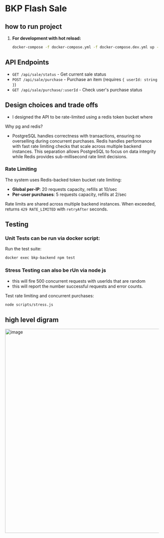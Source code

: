 # BKP Flash Sale

## how to run project

1. **For development with hot reload:**
   ```bash
   docker-compose -f docker-compose.yml -f docker-compose.dev.yml up --build
   ```

## API Endpoints

- `GET /api/sale/status` - Get current sale status
- `POST /api/sale/purchase` - Purchase an item (requires `{ userId: string }`)
- `GET /api/sale/purchase/:userId` - Check user's purchase status

## Design choices and trade offs
- I designed the API to be rate-limited using a redis token bucket where 

Why pg and redis?

- PostgreSQL handles correctness with  transactions, ensuring no overselling during concurrent purchases. Redis handles performance with fast rate limiting checks that scale across multiple backend instances. This separation allows PostgreSQL to focus on data integrity while Redis provides sub-millisecond rate limit decisions.

### Rate Limiting

The system uses Redis-backed token bucket rate limiting:

- **Global per-IP**: 20 requests capacity, refills at 10/sec
- **Per-user purchases**: 5 requests capacity, refills at 2/sec

Rate limits are shared across multiple backend instances. When exceeded, returns `429 RATE_LIMITED` with `retryAfter` seconds.

## Testing

### Unit Tests can be run via docker script:
Run the test suite:
```bash
docker exec bkp-backend npm test
```

### Stress Testing can also be rUn via node js
- this will fire 500 concurrent requests with userIds that are random
- this will report the number successful requests and error counts.

Test rate limiting and concurrent purchases:
```bash
node scripts/stress.js
```

## high level digram

<img width="809" height="669" alt="image" src="https://github.com/user-attachments/assets/8e7dea15-c131-49ec-8222-d20f28738d4b" />

